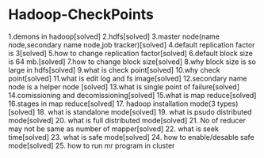 # Hadoop-CheckPoints
1.demons in hadoop[solved]
2.hdfs[solved]
3.master node(name node,secondary name node,job tracker)[solved]
4.default replication factor is 3[solved]
5.how to change replication factor[solved]
6.default block size is 64 mb.[solved]
7.how to change block size[solved]
8.why block size is so large in hdfs[solved]
9.what is check point[solved]
10.why check point[solved]
11.what is edit log and fs image[solved]
12.secondary name node is a helper node [solved]
13.what is single point of failure[solved]
14.comissioning and decomissioning[solved]
15.what is map reduce[solved]
16.stages in map reduce[solved]
17. hadoop installation mode(3 types)[solved]
18. what is standalone mode[solved]
19. what is psudo distributed mode[solved]
20. what is full distributed mode[solved]
21. No of reducer may not be same as number of mapper[solved]
22. what is seek time[solved]
23. what is safe mode[solved]
24. how to enable/desable safe mode[solved]
25. how to run mr program in cluster
